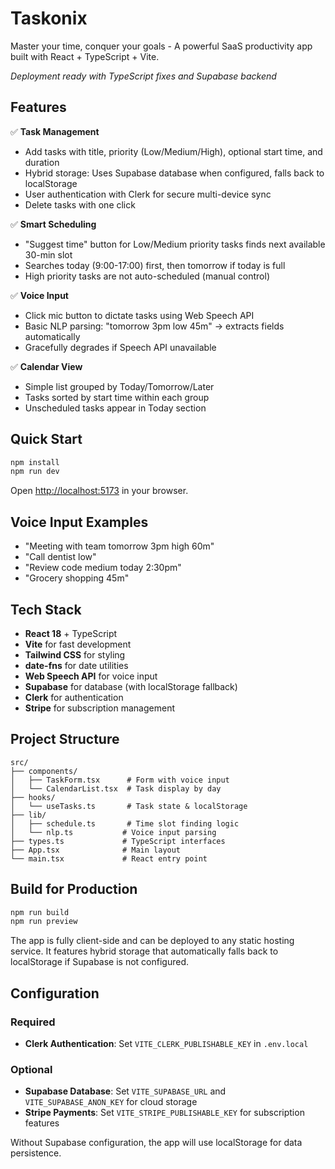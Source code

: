 # Taskonix

Master your time, conquer your goals - A powerful SaaS productivity app built with React + TypeScript + Vite.

*Deployment ready with TypeScript fixes and Supabase backend*

## Features

✅ **Task Management**
- Add tasks with title, priority (Low/Medium/High), optional start time, and duration
- Hybrid storage: Uses Supabase database when configured, falls back to localStorage
- User authentication with Clerk for secure multi-device sync
- Delete tasks with one click

✅ **Smart Scheduling** 
- "Suggest time" button for Low/Medium priority tasks finds next available 30-min slot
- Searches today (9:00-17:00) first, then tomorrow if today is full
- High priority tasks are not auto-scheduled (manual control)

✅ **Voice Input**
- Click mic button to dictate tasks using Web Speech API
- Basic NLP parsing: "tomorrow 3pm low 45m" → extracts fields automatically
- Gracefully degrades if Speech API unavailable

✅ **Calendar View**
- Simple list grouped by Today/Tomorrow/Later
- Tasks sorted by start time within each group
- Unscheduled tasks appear in Today section

## Quick Start

```bash
npm install
npm run dev
```

Open [http://localhost:5173](http://localhost:5173) in your browser.

## Voice Input Examples

- "Meeting with team tomorrow 3pm high 60m"
- "Call dentist low" 
- "Review code medium today 2:30pm"
- "Grocery shopping 45m"

## Tech Stack

- **React 18** + TypeScript
- **Vite** for fast development
- **Tailwind CSS** for styling
- **date-fns** for date utilities
- **Web Speech API** for voice input
- **Supabase** for database (with localStorage fallback)
- **Clerk** for authentication
- **Stripe** for subscription management

## Project Structure

```
src/
├── components/
│   ├── TaskForm.tsx      # Form with voice input
│   └── CalendarList.tsx  # Task display by day
├── hooks/
│   └── useTasks.ts       # Task state & localStorage
├── lib/
│   ├── schedule.ts       # Time slot finding logic  
│   └── nlp.ts           # Voice input parsing
├── types.ts             # TypeScript interfaces
├── App.tsx              # Main layout
└── main.tsx             # React entry point
```

## Build for Production

```bash
npm run build
npm run preview
```

The app is fully client-side and can be deployed to any static hosting service. It features hybrid storage that automatically falls back to localStorage if Supabase is not configured.

## Configuration

### Required
- **Clerk Authentication**: Set `VITE_CLERK_PUBLISHABLE_KEY` in `.env.local`

### Optional
- **Supabase Database**: Set `VITE_SUPABASE_URL` and `VITE_SUPABASE_ANON_KEY` for cloud storage
- **Stripe Payments**: Set `VITE_STRIPE_PUBLISHABLE_KEY` for subscription features

Without Supabase configuration, the app will use localStorage for data persistence.
